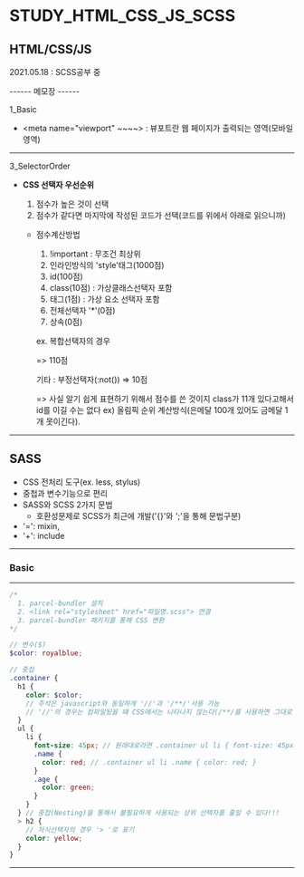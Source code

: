# STUDY_HTML_CSS_JS_SCSS

## HTML/CSS/JS

2021.05.18 : SCSS공부 중

------ 메모장 ------

1_Basic

- <meta name="viewport" ~~~~> : 뷰포트란 웹 페이지가 출력되는 영역(모바일영역)

---

3_SelectorOrder

- **CSS 선택자 우선순위**

  1.  점수가 높은 것이 선택
  2.  점수가 같다면 마지막에 작성된 코드가 선택(코드를 위에서 아래로 읽으니까)

  - 점수계산방법

    1.  !important : 무조건 최상위
    2.  인라인방식의 'style'태그(1000점)
    3.  id(100점)
    4.  class(10점) : 가상클래스선택자 포함
    5.  태그(1점) : 가상 요소 선택자 포함
    6.  전체선택자 '\*'(0점)
    7.  상속(0점)

    ex. 복합선택자의 경우
    <div id='name' class='man'> => 110점

    기타 : 부정선택자(:not()) => 10점

    => 사실 알기 쉽게 표현하기 위해서 점수를 쓴 것이지 class가 11개 있다고해서 id를 이길 수는 없다
    ex) 올림픽 순위 계산방식(은메달 100개 있어도 금메달 1개 못이긴다).

---

## SASS

- CSS 전처리 도구(ex. less, stylus)
- 중첩과 변수기능으로 편리
- SASS와 SCSS 2가지 문법
  - 호환성문제로 SCSS가 최근에 개발('{}'와 ';'을 통해 문법구분)
- '=': mixin,
- '+': include

---

### Basic

---

```scss
/*
  1. parcel-bundler 설치
  2. <link rel="stylesheet" href="파일명.scss"> 연결
  3. parcel-bundler 패키지를 통해 CSS 변환
*/

// 변수($)
$color: royalblue;

// 중첩
.container {
  h1 {
    color: $color;
    // 주석은 javascript와 동일하게 '//'과 '/**/'사용 가능
    // '//'의 경우는 컴파일됬을 떄 CSS에서는 나타나지 않는다(/**/를 사용하면 그대로 남겨진다)
  }
  ul {
    li {
      font-size: 45px; // 원래대로라면 .container ul li { font-size: 45px; }
      .name {
        color: red; // .container ul li .name { color: red; }
      }
      .age {
        color: green;
      }
    }
  } // 중첩(Nesting)을 통해서 불필요하게 사용되는 상위 선택자를 줄일 수 있다!!!
  > h2 {
    // 자식선택자의 경우 '> '로 표기
    color: yellow;
  }
}
```

---

###

